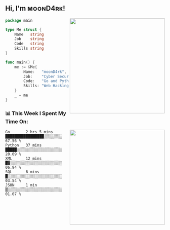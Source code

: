 <h2> Hi, I'm ᴍᴏᴏɴD4ʀᴋ!</h2>
<img align='right' src="https://github-readme-stats.vercel.app/api?username=moond4rk&show_icons=true&theme=radical" width="300">


```go
package main

type Me struct {
	Name   string
	Job    string
	Code   string
	Skills string
}

func main() {
	me := &Me{
		Name:   "moonD4rk",
		Job:    "Cyber Security Engineer",
		Code:   "Go and Python and Others",
		Skills: "Web Hacking ^o^",
	}
	_ = me
}
```



<h3>📊 This Week I Spent My Time On:</h3>
<img align='right' src="https://spotify-github-profile.vercel.app/api/view?uid=iftr63d5ost38g0o26wcjzd8k&cover_image=true&theme=novatorem" width="300">

<!--START_SECTION:waka-->
```text
Go       2 hrs 5 mins    █████████████████░░░░░░░░   67.56 % 
Python   37 mins         █████░░░░░░░░░░░░░░░░░░░░   20.09 % 
XML      12 mins         █▓░░░░░░░░░░░░░░░░░░░░░░░   06.94 % 
SQL      6 mins          █░░░░░░░░░░░░░░░░░░░░░░░░   03.54 % 
JSON     1 min           ▒░░░░░░░░░░░░░░░░░░░░░░░░   01.07 % 
```
<!--END_SECTION:waka-->

